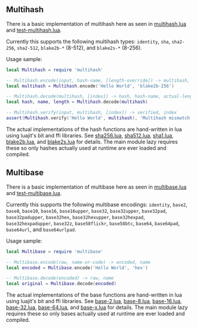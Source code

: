 ## Multihash

There is a basic implementation of multihash here as seen in [multihash.lua](multihash.lua) and [test-multihash.lua](test-multihash.lua).

Currently this supports the following multihash types: `identity`, `sha`, `sha2-256`, `sha2-512`, `blake2b-*` (8-512), and `blake2s-*` (8-256).

Usage sample:

```lua
local Multihash = require 'multihash'

-- Multihash.encode(input, hash-name, [length-override]) -> multihash, hash-name, actual-length
local multihash = Multihash.encode('Hello World', 'blake2b-256')

-- Multihash.decode(multihash, [index]) -> hash, hash-name, actual-length, index
local hash, name, length = Multihash.decode(multihash)

-- Multihash.verify(input, multihash, [index]) -> verified, index
assert(Multihash.verify('Hello World', multihash), 'Multihash mismatch')
```

The actual implementations of the hash functions are hand-written in lua using luajit's bit and ffi libraries.  See [sha256.lua](sha256.lua), [sha512.lua](sha512.lua), [sha1.lua](sha1.lua), [blake2b.lua](blake2b.lua), and [blake2s.lua](blake2s.lua) for details.  The main module lazy requires these so only hashes actually used at runtime are ever loaded and compiled.

## Multibase

There is a basic implementation of multibase here as seen in [multibase.lua](multibase.lua) and [test-multibase.lua](test-multibase.lua).

Currently this supports the following multibase encodings: `identity`, `base2`, `base8`, `base10`, `base16`, `base16upper`, `base32`, `base32upper`, `base32pad`, `base32padupper`, `base32hex`, `base32hexupper`, `base32hexpad`, `base32hexpadupper`, `base32z`, `base58flickr`, `base58btc`, `base64`, `base64pad`, `base64url`, and `base64urlpad`.

Usage sample:

```lua
local Multibase = require 'multibase'

-- Multibase.encode(raw, name-or-code) -> encoded, name
local encoded = Multibase.encode('Hello World', 'hex')

-- Multibase.decode(encoded) -> raw, name
local original = Multibase.decode(encoded)
```

The actual implementations of the base functions are hand-written in lua using luajit's bit and ffi libraries.  See [base-2.lua](base-2.lua), [base-8.lua](base-8.lua), [base-16.lua](base-16.lua), [base-32.lua](base-32.lua), [base-64.lua](base-64.lua), and [base-x.lua](base-x.lua) for details.  The main module lazy requires these so only bases actually used at runtime are ever loaded and compiled.